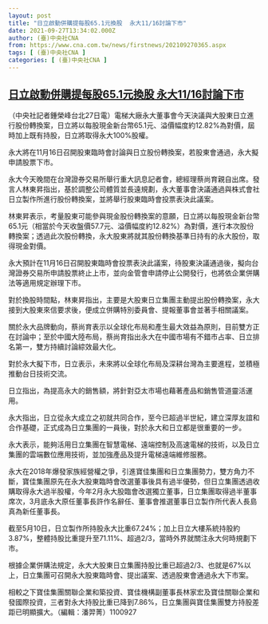 ```yaml
---
layout: post
title: "日立啟動併購提每股65.1元換股  永大11/16討論下市"
date: 2021-09-27T13:34:02.000Z
author: (臺)中央社CNA
from: https://www.cna.com.tw/news/firstnews/202109270365.aspx
tags: [ (臺)中央社CNA ]
categories: [ (臺)中央社CNA ]
---
```

<!--1632749642000-->
[日立啟動併購提每股65.1元換股  永大11/16討論下市](https://www.cna.com.tw/news/firstnews/202109270365.aspx)
------

<div>
<div></div><div><p>（中央社記者鍾榮峰台北27日電）電梯大廠永大董事會今天決議與大股東日立進行股份轉換案，日立將以每股現金新台幣65.1元、溢價幅度約12.82%為對價，屆時加上既有持股，日立將取得永大100%股權。</p><p>永大將在11月16日召開股東臨時會討論與日立股份轉換案，若股東會通過，永大擬申請股票下市。</p><p>永大今天晚間在台灣證券交易所舉行重大訊息記者會，總經理蔡尚育親自出席。發言人林東昇指出，基於調整公司體質並長遠規劃，永大董事會決議通過與株式會社日立製作所進行股份轉換案，並將舉行股東臨時會投票表決此議案。</p><p>林東昇表示，考量股東可能參與現金股份轉換案的意願，日立將以每股現金新台幣65.1元（相當於今天收盤價57.7元、溢價幅度約12.82%）為對價，進行本次股份轉換案；透過此次股份轉換，永大股東將就其股份轉換基準日持有的永大股份，取得現金對價。</p><p>永大預計在11月16日召開股東臨時會投票表決此議案，待股東決議通過後，擬向台灣證券交易所申請股票終止上市，並向金管會申請停止公開發行，也將依企業併購法等適用規定辦理下市。</p><p>對於換股時間點，林東昇指出，主要是大股東日立集團主動提出股份轉換案，永大接到大股東來信要求後，便成立併購特別委員會、提報董事會並著手相關議案。</p><p>關於永大品牌動向，蔡尚育表示以全球化布局和產生最大效益為原則，目前雙方正在討論中；至於中國大陸布局，蔡尚育指出永大在中國市場有不錯市占率、日立排名第一，雙方持續討論綜效最大化。</p><p>對於永大擬下市，日立表示，未來將以全球化布局及深耕台灣為主要進程，並積極推動台日技術交流。</p><p>日立指出，為提高永大的銷售額，將針對亞太市場也藉著產品和銷售管道靈活運用。</p><p>永大指出，日立從永大成立之初就共同合作，至今已超過半世紀，建立深厚友誼和合作基礎，正式成為日立集團的一員後，對於永大和日立都是很重要的一步。</p><p>永大表示，能夠活用日立集團在智慧電梯、遠端控制及高速電梯的技術，以及日立集團的雲端數位應用技術，並加強產品及提升電梯遠端維修服務。</p><p>永大在2018年爆發家族經營權之爭，引進寶佳集團和日立集團勢力，雙方角力不斷，寶佳集團原先在永大股東臨時會改選董事後具有過半優勢，但日立集團透過收購取得永大過半股權，今年2月永大股臨會改選獨立董事，日立集團取得過半董事席次，3月底永大原任董事長許作名辭任、董事會推選董事日立製作所代表人長島真為新任董事長。</p><p>截至5月10日，日立製作所持股永大比重67.24%；加上日立大樓系統持股約3.87%，整體持股比重提升至71.11%、超過2/3，當時外界就關注永大何時規劃下市。</p><p>根據企業併購法規定，永大大股東日立集團持股比重已超過2/3、也就是67%以上，日立集團可召開永大股東臨時會、提出議案、透過股東會通過永大下市案。</p><p>相較之下寶佳集團關聯企業和築投資、寶佳機構副董事長林家宏及寶佳關聯企業和發國際投資，三者對永大持股比重已降到7.86%，日立集團與寶佳集團雙方持股差距已明顯擴大。（編輯：潘羿菁）1100927</p></div>
</div>
